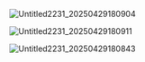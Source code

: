 ![Untitled2231_20250429180904](https://github.com/user-attachments/assets/94b2efe8-8cc5-4785-a589-8ff48f4c01ad)


![Untitled2231_20250429180911](https://github.com/user-attachments/assets/868205a5-e633-4aef-9a27-f5137b97e194)


![Untitled2231_20250429180843](https://github.com/user-attachments/assets/0821e4ea-ac43-4ab2-98fe-49ad4200c59a)
